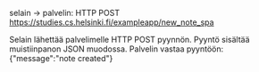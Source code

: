 selain -> palvelin: HTTP POST https://studies.cs.helsinki.fi/exampleapp/new_note_spa

Selain lähettää palvelimelle HTTP POST pyynnön. Pyyntö sisältää muistiinpanon JSON muodossa.
Palvelin vastaa pyyntöön:  {"message":"note created"}